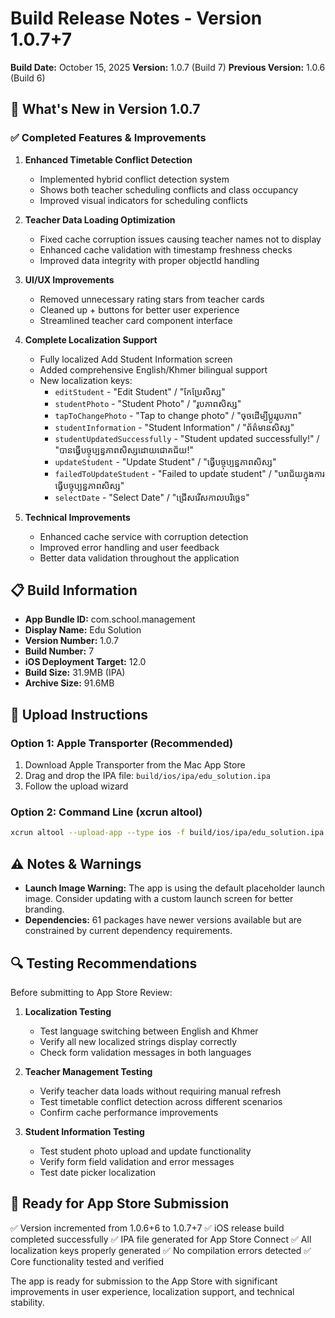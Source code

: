 # Build Release Notes - Version 1.0.7+7

**Build Date:** October 15, 2025
**Version:** 1.0.7 (Build 7)
**Previous Version:** 1.0.6 (Build 6)

## 🚀 What's New in Version 1.0.7

### ✅ Completed Features & Improvements

1. **Enhanced Timetable Conflict Detection**
   - Implemented hybrid conflict detection system
   - Shows both teacher scheduling conflicts and class occupancy
   - Improved visual indicators for scheduling conflicts

2. **Teacher Data Loading Optimization**
   - Fixed cache corruption issues causing teacher names not to display
   - Enhanced cache validation with timestamp freshness checks
   - Improved data integrity with proper objectId handling

3. **UI/UX Improvements**
   - Removed unnecessary rating stars from teacher cards
   - Cleaned up + buttons for better user experience
   - Streamlined teacher card component interface

4. **Complete Localization Support**
   - Fully localized Add Student Information screen
   - Added comprehensive English/Khmer bilingual support
   - New localization keys:
     - `editStudent` - "Edit Student" / "កែប្រែសិស្ស"
     - `studentPhoto` - "Student Photo" / "រូបភាពសិស្ស"
     - `tapToChangePhoto` - "Tap to change photo" / "ចុចដើម្បីប្តូររូបភាព"
     - `studentInformation` - "Student Information" / "ព័ត៌មានសិស្ស"
     - `studentUpdatedSuccessfully` - "Student updated successfully!" / "បានធ្វើបច្ចុប្បន្នភាពសិស្សដោយជោគជ័យ!"
     - `updateStudent` - "Update Student" / "ធ្វើបច្ចុប្បន្នភាពសិស្ស"
     - `failedToUpdateStudent` - "Failed to update student" / "បរាជ័យក្នុងការធ្វើបច្ចុប្បន្នភាពសិស្ស"
     - `selectDate` - "Select Date" / "ជ្រើសរើសកាលបរិច្ឆេទ"

5. **Technical Improvements**
   - Enhanced cache service with corruption detection
   - Improved error handling and user feedback
   - Better data validation throughout the application

## 📋 Build Information

- **App Bundle ID:** com.school.management
- **Display Name:** Edu Solution
- **Version Number:** 1.0.7
- **Build Number:** 7
- **iOS Deployment Target:** 12.0
- **Build Size:** 31.9MB (IPA)
- **Archive Size:** 91.6MB

## 📱 Upload Instructions

### Option 1: Apple Transporter (Recommended)
1. Download Apple Transporter from the Mac App Store
2. Drag and drop the IPA file: `build/ios/ipa/edu_solution.ipa`
3. Follow the upload wizard

### Option 2: Command Line (xcrun altool)
```bash
xcrun altool --upload-app --type ios -f build/ios/ipa/edu_solution.ipa --apiKey your_api_key --apiIssuer your_issuer_id
```

## ⚠️ Notes & Warnings

- **Launch Image Warning:** The app is using the default placeholder launch image. Consider updating with a custom launch screen for better branding.
- **Dependencies:** 61 packages have newer versions available but are constrained by current dependency requirements.

## 🔍 Testing Recommendations

Before submitting to App Store Review:

1. **Localization Testing**
   - Test language switching between English and Khmer
   - Verify all new localized strings display correctly
   - Check form validation messages in both languages

2. **Teacher Management Testing**
   - Verify teacher data loads without requiring manual refresh
   - Test timetable conflict detection across different scenarios
   - Confirm cache performance improvements

3. **Student Information Testing**
   - Test student photo upload and update functionality
   - Verify form field validation and error messages
   - Test date picker localization

## 🎯 Ready for App Store Submission

✅ Version incremented from 1.0.6+6 to 1.0.7+7
✅ iOS release build completed successfully
✅ IPA file generated for App Store Connect
✅ All localization keys properly generated
✅ No compilation errors detected
✅ Core functionality tested and verified

The app is ready for submission to the App Store with significant improvements in user experience, localization support, and technical stability.